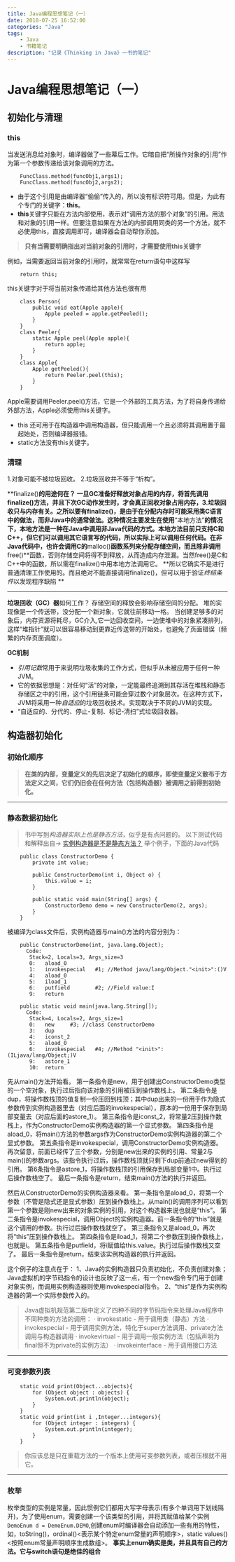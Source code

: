 ```yaml
---
title: Java编程思想笔记（一）
date: 2018-07-25 16:52:00
categories: "Java"
tags:
	- Java
	- 书籍笔记
description: "记录《Thinking in Java》一书的笔记"
---
```

# Java编程思想笔记（一）

## 初始化与清理

### this
当发送消息给对象时，编译器做了一些幕后工作。它暗自把“所操作对象的引用”作为第一个参数传递给该对象调用的方法。
```
    FuncClass.method(funcObj1,args1);
    FuncClass.method(funcObj2,args2);
```
- 由于这个引用是由编译器“偷偷”传入的，所以没有标识符可用。但是，为此有个专门的关键字：**this**。
- **this**关键字只能在方法内部使用，表示对“调用方法的那个对象”的引用。用法和对象的引用一样。但要注意如果在方法的内部调用同类的另一个方法，就不必使用this，直接调用即可，编译器会自动帮你添加。

>  **只有当需要明确指出对当前对象的引用时，才需要使用this关键字**

例如，当需要返回当前对象的引用时，就常常在return语句中这样写 
```
    return this;
```
this关键字对于将当前对象传递给其他方法也很有用
```
    class Person{
	    public void eat(Apple apple){
		    Apple peeled = apple.getPeeled();
	    }
    }
    class Peeler{
	    static Apple peel(Apple apple){
		    return apple;
	    }
    }
    class Apple{
	    Apple getPeeled(){
		    return Peeler.peel(this);  
	    }
    }
```
Apple需要调用Peeler.peel()方法，它是一个外部的工具方法，为了将自身传递给外部方法，Apple必须使用this关键字。
- this 还可用于在构造器中调用构造器，但只能调用一个且必须将其调用置于最起始处，否则编译器报错。
- static方法没有this关键字。

### 清理

1.对象可能不被垃圾回收。
2.垃圾回收并不等于“析构”。

**finalize()**的用途何在？
一旦GC准备好释放对象占用的内存，将首先调用finalize()方法，并且下次GC动作发生时，才会真正回收对象占用内存，**3.垃圾回收只与内存有关**。之所以要有finalize()，是由于在分配内存时可能采用类C语言中的做法，而非Java中的通常做法。这种情况主要发生在使用**“本地方法”**的情况下，本地方法是一种在Java中调用非Java代码的方式。本地方法目前只支持C和C++，但它们可以调用其它语言写的代码，所以实际上可以调用任何代码。在非Java代码中，也许会调用C的**malloc()**函数系列来分配存储空间，而且除非调用**free()**函数，否则存储空间将得不到释放，从而造成内存泄漏。当然free()是C和C++中的函数，所以需在finalize()中用本地方法调用它。
**所以它确实不是进行普通清理工作使用的。而且绝对不能直接调用finalize()，但可以用于验证*终结条件*以发现程序缺陷 **

----------

**垃圾回收（GC）器**如何工作？
存储空间的释放会影响存储空间的分配。
堆的实现像是一个传送带，没分配一个新对象，它就往前移动一格。
当创建足够多的对象后，内存资源将耗尽，GC介入,它一边回收空间，一边使堆中的对象紧凑排列，这样“堆指针”就可以很容易移动到更靠近传送带的开始处，也避免了页面错误（频繁的内存页面调度）。

**GC机制**
- *引用记数*常用于来说明垃圾收集的工作方式，但似乎从未被应用于任何一种JVM。
- 它的依据思想是：对任何“活”的对象，一定能最终追溯到其存活在堆栈和静态存储区之中的引用，这个引用链条可能会穿过数个对象层次。在这种方式下，JVM将采用一种*自适应*的垃圾回收技术。实现取决于不同的JVM的实现。
- “自适应的、分代的、停止-复制、标记-清扫”式垃圾回收器。

## 构造器初始化

### 初始化顺序

> **在类的内部，变量定义的先后决定了初始化的顺序，即使变量定义散布于方法定义之间，它们仍旧会在任何方法（包括构造器）被调用之前得到初始化。**


----------


### 静态数据初始化

> 书中写到*构造器实际上也是静态方法*，似乎是有点问题的。
以下测试代码和解释出自-> [实例构造器是不是静态方法？](http://rednaxelafx.iteye.com/blog/652719)
 举个例子，下面的Java代码
```
    public class ConstructorDemo {  
        private int value;  
          
        public ConstructorDemo(int i, Object o) {  
            this.value = i;  
        }  
          
        public static void main(String[] args) {  
            ConstructorDemo demo = new ConstructorDemo(2, args);  
        }  
    }  

```
被编译为class文件后，实例构造器与main()方法的内容分别为： 
```
    public ConstructorDemo(int, java.lang.Object);  
      Code:  
       Stack=2, Locals=3, Args_size=3  
       0:   aload_0  
       1:   invokespecial   #1; //Method java/lang/Object."<init>":()V  
       4:   aload_0  
       5:   iload_1  
       6:   putfield        #2; //Field value:I  
       9:   return  
      
    public static void main(java.lang.String[]);  
      Code:  
       Stack=4, Locals=2, Args_size=1  
       0:   new     #3; //class ConstructorDemo  
       3:   dup  
       4:   iconst_2  
       5:   aload_0  
       6:   invokespecial   #4; //Method "<init>":(ILjava/lang/Object;)V  
       9:   astore_1  
       10:  return  
```
先从main()方法开始看。
第一条指令是new，用于创建出ConstructorDemo类型的一个空对象，执行过后指向该对象的引用被压到操作数栈上。
第二条指令是dup，将操作数栈顶的值复制一份压回到栈顶；其中dup出来的一份用于作为隐式参数传到实例构造器里去（对应后面的invokespecial），原本的一份用于保存到局部变量去（对应后面的astore_1）。
第三条指令是iconst_2，将常量2压到操作数栈上，作为ConstructorDemo实例构造器的第一个显式参数。
第四条指令是aload_0，将main()方法的参数args作为ConstructorDemo实例构造器的第二个显式参数。
第五条指令是invokespecial，调用ConstructorDemo实例构造器。再次留意，前面已经传了三个参数，分别是new出来的实例的引用、常量2与main()的参数args。该指令执行过后，操作数栈顶就只剩下dup前通过new得到的引用。
第6条指令是astore_1，将操作数栈顶的引用保存到局部变量1中。执行过后操作数栈空了。
最后一条指令是return，结束main()方法的执行并返回。

然后从ConstructorDemo的实例构造器来看。
第一条指令是aload_0，将第一个参数（不管是隐式还是显式参数）压到操作数栈上。从main()的调用序列可以看到第一个参数是刚new出来的对象实例的引用，对这个构造器来说也就是“this”。
第二条指令是invokespecial，调用Object的实例构造器。前一条指令的“this”就是这个调用的参数。执行过后操作数栈就空了。
第三条指令又是aload_0，再次将“this”压到操作数栈上。
第四条指令是iload_1，将第二个参数压到操作数栈上，也就是i。
第五条指令是putfield，将i赋值给this.value。执行过后操作数栈又空了。
最后一条指令是return，结束该实例构造器的执行并返回。

这个例子的注意点在于：
1、Java的实例构造器只负责初始化，不负责创建对象；Java虚拟机的字节码指令的设计也反映了这一点，有一个new指令专门用于创建对象实例，而调用实例构造器则使用invokespecial指令。
2、“this”是作为实例构造器的第一个实际参数传入的。 

> Java虚拟机规范第二版中定义了四种不同的字节码指令来处理Java程序中不同种类的方法的调用：
> · invokestatic - 用于调用类（静态）方法 
> · invokespecial - 用于调用实例方法，特化于super方法调用、private方法调用与构造器调用 
> · invokevirtual - 用于调用一般实例方法（包括声明为final但不为private的实例方法） 
> · invokeinterface - 用于调用接口方法 


----------


### 可变参数列表
```
	static void print(Object...objects){
		for (Object object : objects) {
			System.out.println(object);
		}
	}
	static void print(int i ,Integer...integers){
		for (Object integer : integers) {
			System.out.println(integer);
		}
	}
```

> 你应该总是只在重载方法的一个版本上使用可变参数列表，或者压根就不用它。


----------

### 枚举

枚举类型的实例是常量，因此惯例它们都用大写字母表示(有多个单词用下划线隔开)，为了使用enum，需要创建一个该类型的引用，并将其赋值给某个实例`DemoEnum d = DemoEnum.DEMO`,创建enum时编译器会自动添加一些有用的特性，如，toString()，ordinal()<表示某个特定enum常量的声明顺序>，static values()<按照enum常量声明顺序生成数组>。
**事实上enum确实是类，并且具有自己的方法。它与switch语句是绝佳的组合**